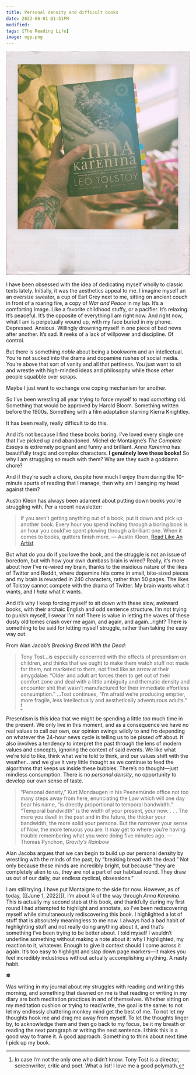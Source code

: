 ```yaml
---
title: Personal density and difficult books
date: 2022-06-01 @1:51PM
modified:
tags: [The Reading Life]
image: ogp.png
---
```

![The author's pale, tattooed arm holding a copy of Tolstoy's "Anna Karenina." There are various houseplants in the background, threatening to overtake the home](anna-karenina.jpg)

I have been obsessed with the idea of dedicating myself wholly to classic texts lately. Initially, it was the aesthetics appeal to me. I imagine myself an an oversize sweater, a cup of Earl Grey next to me, sitting on ancient couch in front of a roaring fire, a copy of _War and Peace_ in my lap. It’s a comforting image. Like a favorite childhood stuffy, or a pacifier. It’s relaxing. It’s peaceful. It’s the opposite of everything I am right now. And right now, what I am is perpetually wound up, with my face buried in my phone. Depressed. Anxious. Willingly drowning myself in one piece of bad news after another. It’s sad. It reeks of a lack of willpower and discipline. Of control.

But there is something _noble_ about being a bookworm and an intellectual. You’re not sucked into the drama and dopamine rushes of social media. You’re above that sort of vanity and all that pettiness. You just want to sit and wrestle with high-minded ideas and philosophy while those _other_ people squabble over scraps.  

Maybe I just want to exchange one coping mechanism for another. 

So I’ve been wrestling all year trying to force myself to read _something_ old. Something that would be approved by Harold Bloom. Something written before the 1900s. Something with a film adaptation starring Kierra Knightley. 

It has been really, really difficult to do this. 

And it’s not because I find these books boring. I’ve loved every single one that I’ve picked up and abandoned. Michel de Montaigne’s _The Complete Essays_ is extremely poignant and funny and brilliant. _Anna Karenina_ has beautifully tragic and complex characters. **I genuinely love these books!** So why I am struggling so much with them? Why are they such a goddamn chore? 

And if they’re such a chore, despite how much I enjoy them during the 10-minute spurts of reading that I manage, then why am I banging my head against them?

Austin Kleon has always been adament about putting down books you’re struggling with. Per a recent newsletter:

> If you aren’t getting anything out of a book, put it down and pick up another book. Every hour you spend inching through a boring book is an hour you could’ve spent plowing through a brilliant one.
> When it comes to books, quitters finish more. — Austin Kleon, [Read Like An Artist](https://austinkleon.substack.com/p/how-to-read-like-an-artist)

But what do you do if you love the book, and the struggle is not an issue of boredom, but with how your own dumbass brain is wired? Really, it’s more about how I’ve re-wired my brain, thanks to the insidious nature of the likes of Twitter and Reddit, where dopamine hits come in small, bite-sized pieces and my brain is rewarded in 240 characters, rather than 50 pages. The likes of Tolstoy cannot compete with the drama of Twitter. My brain wants what it wants, and I _hate_ what it wants. 

And it’s why I keep forcing myself to sit down with these slow, awkward books, with their archaic English and odd sentence structure. I’m not trying to punish myself, I swear I’m not! There is value in letting the waves of these dusty old tomes crash over me again, and again, and again…right? There is something to be said for letting myself struggle, rather than taking the easy way out. 

From Alan Jacob’s _Breaking Bread With the Dead_:

> Tony Tost…is especially concerned with the effects of presentism on children, and thinks that we ought to make them watch stuff not made for them, not marketed to them, not fired like an arrow at their amygdalae: “Older and adult art forces them to get out of their comfort zone and deal with a little ambiguity and thematic density and encounter shit that wasn’t manufactured for their immediate effortless consumption.”
> …Tost continues, “I’m afraid we’re producing emptier, more fragile, less intellectually and aesthetically adventurous adults.” [^1]

Presentism is this idea that we might be spending a little _too_ much time in the present. We only live in this moment, and as a consequence we have no real values to call our own, our opinion swings wildly to and fro depending on whatever the 24-hour news cycle is telling us to be pissed off about. It also involves a tendency to interpret the past through the lens of modern values and concepts, ignoring the context of said events. We like what we’re told to like, think what we’re told to think, and our values shift with the weather… and we give it very little thought as we continue to feed the algorithms that keeps us inside these bubbles. There’s no thought—just mindless consumption.  There is no _personal density_, no opportunity to develop our own sense of taste. 

> “Personal density,” Kurt Mondaugen in his Peenemünde office not too many steps away from here, enunciating the Law which will one day bear his name, “is directly proportional to temporal bandwidth.” “Temporal bandwidth” is the width of your present, your now. . . . The more you dwell in the past and in the future, the thicker your bandwidth, the more solid your persona. But the narrower your sense of Now, the more tenuous you are. It may get to where you’re having trouble remembering what you were doing five minutes ago. — Thomas Pynchon, _Gravity’s Rainbow_

Alan Jacobs argues that we can begin to build up our personal density by wrestling with the minds of the past, by “breaking bread with the dead.” Not only because these minds are incredibly bright, but because “they are completely alien to us, they are not a part of our habitual round. They draw us out of our daily, our endless cyclical,  obsessions.” 

I am still trying. I have put Montaigne to the side for now. However, as of today, ([[June 1, 2022]]), I’m about ¼ of the way through _Anna Karenina_. This is actually my second stab at this book, and thankfully during my first round I had attempted to highlight and annotate, so I’ve been rediscovering myself while simultaneously rediscovering this book. I highlighted a lot of stuff that is absolutely meaningless to me now. I always had a bad habit of highlighting stuff and not really doing anything about it, and that’s something I’ve been trying to be better about. I told myself I wouldn’t underline something without making a note about it: why I highlighted, my reaction to it, whatever. Enough to give it context should I come across it again. It’s too easy to highlight and slap down page markers—it makes you feel incredibly industrious without actually accomplishing anything. A nasty habit. 

✽

Was writing in my journal about my struggles with reading and writing this morning, and something that dawned on me is that reading or writing in my diary are both meditation practices in and of themselves. Whether sitting on my meditation cushion or trying to read/write, the goal is the same: to not let my endlessly chattering monkey mind get the best of me. To not let my thoughts hook me and drag me away from myself. To let the thoughts linger by, to acknowledge them and then go back to my focus, be it my breath or reading the next paragraph or writing the next sentence. I think this is a good way to frame it. A good approach. Something to think about next time I pick up my book.

[^1]:  In case I’m not the only one who didn’t know: Tony Tost is a director, screenwriter, critic and poet. What a list! I love me a good polymath.